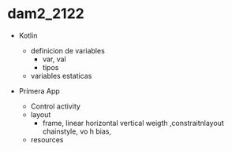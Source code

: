 # dam2_2122

- Kotlin
   - definicion de variables
        - var, val
        - tipos
   - variables estaticas
  
- Primera App
  - Control activity
  - layout 
      - frame, linear horizontal vertical weigth ,constraitnlayout chainstyle, vo h bias, 
  - resources
    
